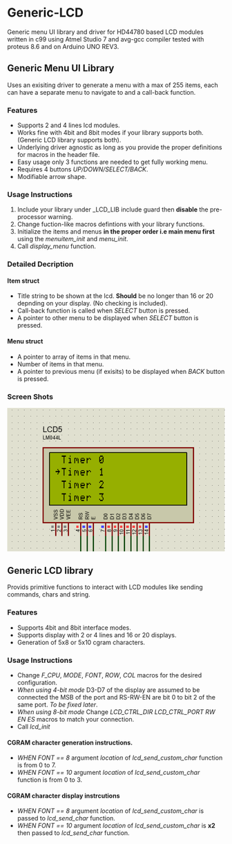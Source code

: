 # Generic-LCD
Generic menu UI library and driver for HD44780 based LCD modules written in c99 using Atmel Studio 7 and avg-gcc compiler tested with proteus 8.6 and on Arduino UNO REV3.
## Generic Menu UI Library
Uses an exisiting driver to generate a menu with a max of 255 items, each can have a separate menu to navigate to and a call-back function.
### Features
* Supports 2 and 4 lines lcd modules.
* Works fine with 4bit and 8bit modes if your library supports both. (Generic LCD library supports both).
* Underlying driver agnostic as long as you provide the proper definitions for macros in the header file.
* Easy usage only 3 functions are needed to get fully working menu.
* Requires 4 buttons *UP/DOWN/SELECT/BACK*.
* Modifiable arrow shape.
### Usage Instructions
1. Include your library under _LCD_LIB include guard then **disable** the pre-processor warning.
2. Change fuction-like macros defintions with your library functions.
3. Initialize the items and menus **in the proper order i.e main menu first** using the *menuitem_init* and *menu_init*.
4. Call *display_menu* function.
### Detailed Decription
#### Item struct 
* Title string to be shown at the lcd. **Should** be no longer than 16 or 20 depnding on your display. (No checking is included).
* Call-back function is called when *SELECT* button is pressed.
* A pointer to other menu to be displayed when *SELECT* button is pressed.
#### Menu struct
* A pointer to array of items in that menu.
* Number of items in that menu.
* A pointer to previous menu (if exisits) to be displayed when *BACK* button is pressed.
### Screen Shots
![alt text][logo]

[logo]: https://github.com/KarimEmaraa/Generic-LCD/blob/master/Untitled-1.png

## Generic LCD library
Provids primitive functions to interact with LCD modules like sending commands, chars and string.
### Features
* Supports 4bit and 8bit interface modes.
* Supports display with 2 or 4 lines and 16 or 20 displays.
* Generation of 5x8 or 5x10 cgram characters.
### Usage Instructions
* Change *F_CPU*, *MODE*, *FONT*, *ROW*, *COL* macros for the desired configuration.
* *When using 4-bit mode* D3-D7 of the display are assumed to be connected the MSB of the port and RS-RW-EN are bit 0 to bit 2 of the same port. *To be fixed later*.
* *When using 8-bit mode* Change *LCD_CTRL_DIR* *LCD_CTRL_PORT* *RW EN ES* macros to match your connection.
* Call *lcd_init*
#### CGRAM character generation instructions.
* *WHEN FONT == 8* argument *location* of *lcd_send_custom_char* function is from 0 to 7.
* *WHEN FONT == 10* argument *location* of *lcd_send_custom_char* function is from 0 to 3.
#### CGRAM character display instrcutions
* *WHEN FONT == 8* argument *location* of *lcd_send_custom_char* is passed to *lcd_send_char* function.
*  *WHEN FONT == 10* argument *location* of *lcd_send_custom_char* is **x2** then passed to *lcd_send_char* function.


